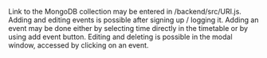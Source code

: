 Link to the MongoDB collection may be entered in /backend/src/URI.js. Adding and editing events is possible after signing up / logging it. Adding an event may be done either by selecting time directly in the timetable or by using add event button. Editing and deleting is possible in the modal window, accessed by clicking on an event.
